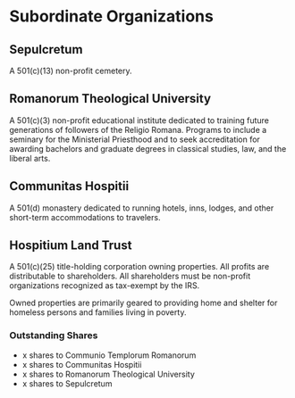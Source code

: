 Subordinate Organizations
===========

## Sepulcretum

A 501(c)(13) non-profit cemetery.

## Romanorum Theological University

A 501(c)(3) non-profit educational institute dedicated to training future generations of
followers of the Religio Romana. Programs to include a seminary for the Ministerial
Priesthood and to seek accreditation for awarding bachelors and graduate degrees in
classical studies, law, and the liberal arts.

## Communitas Hospitii

A 501(d) monastery dedicated to running hotels, inns, lodges, and other short-term
accommodations to travelers.

## Hospitium Land Trust

A 501(c)(25) title-holding corporation owning properties. All profits are distributable to
shareholders. All shareholders must be non-profit organizations recognized as tax-exempt
by the IRS.

Owned properties are primarily geared to providing home and shelter for homeless persons
and families living in poverty.

### Outstanding Shares
* x shares to Communio Templorum Romanorum
* x shares to Communitas Hospitii
* x shares to Romanorum Theological University
* x shares to Sepulcretum
